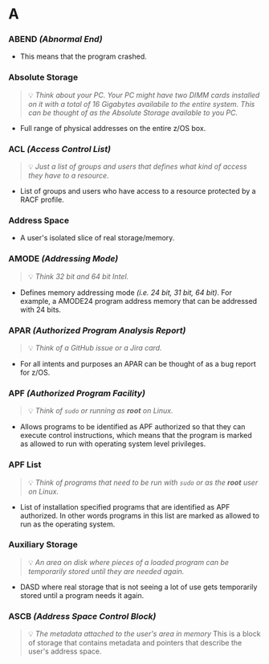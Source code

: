 # A

### ABEND *(Abnormal End)*
* This means that the program crashed.

### Absolute Storage
> 💡 _Think about your PC. Your PC might have two DIMM cards installed on it with a total of 16 Gigabytes availabile to the entire system. This can be thought of as the Absolute Storage available to you PC._
* Full range of physical addresses on the entire z/OS box.

### ACL *(Access Control List)*
> 💡 _Just a list of groups and users that defines what kind of access they have to a resource._
* List of groups and users who have access to a resource protected by a RACF profile.

### Address Space
* A user's isolated slice of real storage/memory.

### AMODE *(Addressing Mode)*
> 💡 _Think 32 bit and 64 bit Intel._
* Defines memory addressing mode *(i.e. 24 bit, 31 bit, 64 bit)*. For example, a AMODE24 program address memory that can be addressed with 24 bits.

### APAR *(Authorized Program Analysis Report)*
> 💡 _Think of a GitHub issue or a Jira card._
* For all intents and purposes an APAR can be thought of as a bug report for z/OS.

### APF *(Authorized Program Facility)*
> 💡 _Think of `sudo` or running as **root** on Linux._
* Allows programs to be identified as APF authorized so that they can execute control instructions, which means that the program is marked as allowed to run with operating system level privileges.

### APF List
> 💡 _Think of programs that need to be run with `sudo` or as the **root** user on Linux._
* List of installation specified programs that are identified as APF authorized. In other words programs in this list are marked as allowed to run as the operating system.

### Auxiliary Storage
> 💡 _An area on disk where pieces of a loaded program can be temporarily stored until they are needed again._
* DASD where real storage that is not seeing a lot of use gets temporarily stored until a program needs it again.

### ASCB *(Address Space Control Block)*
> 💡 _The metadata attached to the user's area in memory_
This is a block of storage that contains metadata and pointers that describe the user's address space.
